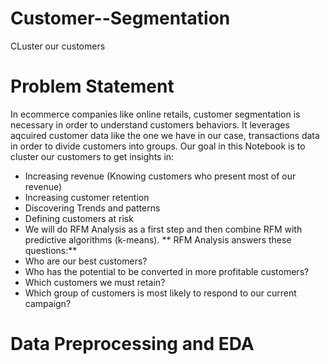 # Customer--Segmentation
CLuster our customers

# Problem Statement
In ecommerce companies like online retails, customer segmentation is necessary in order to understand customers behaviors. It leverages aqcuired customer data like the one we have in our case, transactions data in order to divide customers into groups.
Our goal in this Notebook is to cluster our customers to get insights in:
* Increasing revenue (Knowing customers who present most of our revenue)
* Increasing customer retention
* Discovering Trends and patterns
* Defining customers at risk
* We will do RFM Analysis as a first step and then combine RFM with predictive algorithms (k-means).
** RFM Analysis answers these questions:** 
* Who are our best customers?
* Who has the potential to be converted in more profitable customers?
* Which customers we must retain?
* Which group of customers is most likely to respond to our current campaign?

# Data Preprocessing and EDA

